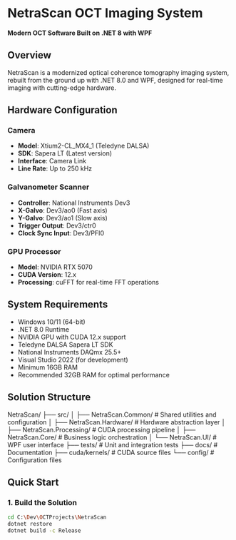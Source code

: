 # NetraScan OCT Imaging System

**Modern OCT Software Built on .NET 8 with WPF**

## Overview

NetraScan is a modernized optical coherence tomography imaging system, rebuilt from the ground up with .NET 8.0 and WPF, designed for real-time imaging with cutting-edge hardware.

## Hardware Configuration

### Camera
- **Model**: Xtium2-CL_MX4_1 (Teledyne DALSA)
- **SDK**: Sapera LT (Latest version)
- **Interface**: Camera Link
- **Line Rate**: Up to 250 kHz

### Galvanometer Scanner
- **Controller**: National Instruments Dev3
- **X-Galvo**: Dev3/ao0 (Fast axis)
- **Y-Galvo**: Dev3/ao1 (Slow axis)
- **Trigger Output**: Dev3/ctr0
- **Clock Sync Input**: Dev3/PFI0

### GPU Processor
- **Model**: NVIDIA RTX 5070
- **CUDA Version**: 12.x
- **Processing**: cuFFT for real-time FFT operations

## System Requirements

- Windows 10/11 (64-bit)
- .NET 8.0 Runtime
- NVIDIA GPU with CUDA 12.x support
- Teledyne DALSA Sapera LT SDK
- National Instruments DAQmx 25.5+
- Visual Studio 2022 (for development)
- Minimum 16GB RAM
- Recommended 32GB RAM for optimal performance

## Solution Structure
NetraScan/
├── src/
│   ├── NetraScan.Common/      # Shared utilities and configuration
│   ├── NetraScan.Hardware/    # Hardware abstraction layer
│   ├── NetraScan.Processing/  # CUDA processing pipeline
│   ├── NetraScan.Core/        # Business logic orchestration
│   └── NetraScan.UI/          # WPF user interface
├── tests/                      # Unit and integration tests
├── docs/                       # Documentation
├── cuda/kernels/              # CUDA source files
└── config/                     # Configuration files

## Quick Start

### 1. Build the Solution
```bash
cd C:\Dev\OCTProjects\NetraScan
dotnet restore
dotnet build -c Release
